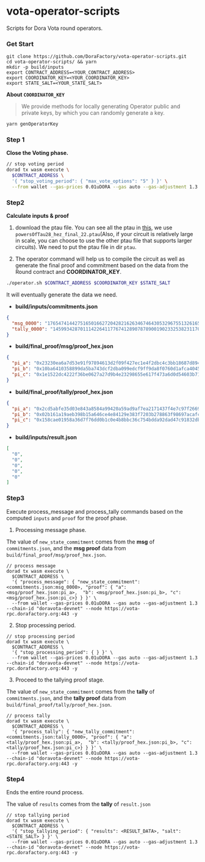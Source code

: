 # vota-operator-scripts
Scripts for Dora Vota round operators.

### Get Start

```shell
git clone https://github.com/DoraFactory/vota-operator-scripts.git
cd vota-operator-scripts/ && yarn
mkdir -p build/inputs
export CONTRACT_ADDRESS=<YOUR_CONTRACT_ADDRESS>
export COORDINATOR_KEY=<YOUR_COORDINATOR_KEY>
export STATE_SALT=<YOUR_STATE_SALT>
```
**About `COORDINATOR_KEY`**

> We provide methods for locally generating Operator public and private keys, by which you can randomly generate a key.

```bash
yarn genOperatorKey
```

### Step 1

**Close the Voting phase.**

```bash
// stop voting period
dorad tx wasm execute \
  $CONTRACT_ADDRESS \
  '{ "stop_voting_period": { "max_vote_options": "5" } }' \
  --from wallet --gas-prices 0.01uDORA --gas auto --gas-adjustment 1.3 --chain-id "doravota-devnet" --node https://vota-rpc.dorafactory.org:443 -y
```

### Step2

**Calculate inputs & proof**

1. download the ptau file.
   You can see all the ptau in [this](https://github.com/iden3/snarkjs#7-prepare-phase-2), we use `powersOfTau28_hez_final_22.ptau`(Also, if your circuit is relatively large in scale, you can choose to use the other ptau file that supports larger circuits). We need to put the ptau file in dir `ptau`.

2. The operator command will help us to compile the circuit as well as generate the final proof and commitment based on the data from the Round contract and **COORDINATOR_KEY**.

```bash
./operator.sh $CONTRACT_ADDRESS $COORDINATOR_KEY $STATE_SALT
```

It will eventually generate the data we need.

- **build/inputs/commitments.json**

```json
{
  "msg_0000": "17654741442751650166272042821626346746430532967551326165651697630044841584120",
  "tally_0000": "14599342870111422641177674128907878900190233253823117056579186130189049965778"
}
```

- **build/final_proof/msg/proof_hex.json**

```json
{
  "pi_a": "0x23230ea6a7d53e91f97894613d2f09f427ec1e4f2dbc4c3bb18687d8945386831fd6e3894bc1beedf257d2bff9bd870dfcc4390948e2dd447c32b40dcf2fe1e6",
  "pi_b": "0x10ba6410358899da5ba743dcf2dba099edcf9ff9da8f0760d1afca40456e0bc82c921070ba643014a13e1e6a605144a2bf1f0de99e014ec582934dc1485e4e66002ecd017e904b88c12e5e589970688b272db39baeeaa85e06ef37101d9688600cc0c5188caf298fad69004e2ba1ef4f798098d80b4c19b1339cd123aaee2fa6",
  "pi_c": "0x1e1522dc4222f36be0627a27d9b4e23298655e617f473a6d0d54603b714c11680a94a5fcfb7583f01f91e5be50c73a622a0476f9f67667e508827e0d58493c8d"
}
```

- **build/final_proof/tally/proof_hex.json**

```json
{
  "pi_a": "0x2cd5abfe35d03e843a8584a99420a59ad9af7ea2171437f4e7c97f266996d55d024e7aaa4f0897cbe4021444acf3fcccfb35e568156d75724372b858c1b1e175",
  "pi_b": "0x02b161a19aeb398b15a646ce4e84129e383f7203b278863f98697acafcd72a6505e88e4d0a8671ad78e0a941ed7996b0022fa8845151eec471231b9429095e6e276041f7d810598438e4384b241ef46a84ddb1dc07f070c9ece908c4d13a53970f28cfa1812316671825f4d3621d794cbe6f7483a0d87b7f131e0279d45b7d6d",
  "pi_c": "0x158cae01958a36d7f76dd0b1c0e4b8bbc36c754bdda92dad47c91832db4033280d7b1600c117ed6a76974cee8e080c63dc675213defc820cf3e2419c2158d830"
}
```

- **build/inputs/result.json**

```json
[
  "0",
  "0",
  "0",
  "0",
  "0"
]
```

### Step3

Execute process_message and process_tally commands based on the computed `inputs` and `proof` for the proof phase.

1. Processing message phase.

The value of `new_state_commitment` comes from the **msg** of `commitments.json`, and the **msg proof** data from `build/final_proof/msg/proof_hex.json`.

```shell
// process message
dorad tx wasm execute \
  $CONTRACT_ADDRESS \
  '{ "process_message": { "new_state_commitment": <commitments.json:msg_0000>, "proof": { "a": <msg/proof_hex.json:pi_a>,  "b": <msg/proof_hex.json:pi_b>, "c": <msg/proof_hex.json:pi_c>} } }' \
  --from wallet --gas-prices 0.01uDORA --gas auto --gas-adjustment 1.3 --chain-id "doravota-devnet" --node https://vota-rpc.dorafactory.org:443 -y
```

2. Stop processing period.

```shell
// stop processing period
dorad tx wasm execute \
  $CONTRACT_ADDRESS \
  '{ "stop_processing_period": { } }' \
  --from wallet --gas-prices 0.01uDORA --gas auto --gas-adjustment 1.3 --chain-id "doravota-devnet" --node https://vota-rpc.dorafactory.org:443 -y
```

3. Proceed to the tallying proof stage.

The value of `new_state_commitment` comes from the **tally** of `commitments.json`, and the **tally proof** data from `build/final_proof/tally/proof_hex.json`.

```shell
// process tally
dorad tx wasm execute \
  $CONTRACT_ADDRESS \
  '{ "process_tally": { "new_tally_commitment": <commitments.json:tally_0000>, "proof": { "a": <tally/proof_hex.json:pi_a>,  "b": <tally/proof_hex.json:pi_b>, "c": <tally/proof_hex.json:pi_c>} } }' \
  --from wallet --gas-prices 0.01uDORA --gas auto --gas-adjustment 1.3 --chain-id "doravota-devnet" --node https://vota-rpc.dorafactory.org:443 -y
```

### Step4

Ends the entire round process.

The value of `results` comes from the **tally** of `result.json`

```shell
// stop tallying period
dorad tx wasm execute \
  $CONTRACT_ADDRESS \
  '{ "stop_tallying_period": { "results": <RESULT_DATA>, "salt": <STATE_SALT> } }' \
  --from wallet --gas-prices 0.01uDORA --gas auto --gas-adjustment 1.3 --chain-id "doravota-devnet" --node https://vota-rpc.dorafactory.org:443 -y
```
